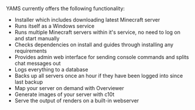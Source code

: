 YAMS currently offers the following functionality:

  * Installer which includes downloading latest Minecraft server
  * Runs itself as a Windows service
  * Runs multiple Minecraft servers within it's service, no need to log on and start manually
  * Checks dependencies on install and guides through installing any requirements
  * Provides admin web interface for sending console commands and splits chat messages out
  * Logs everything to a database
  * Backs up all servers once an hour if they have been logged into since last backup
  * Map your server on demand with Overviewer
  * Generate images of your server with c10t
  * Serve the output of renders on a built-in webserver